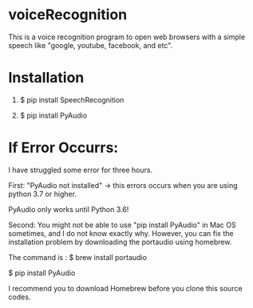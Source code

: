# voiceRecognition
This is a voice recognition program to open web browsers with a simple speech like "google, youtube, facebook, and etc".



# Installation
1. $ pip install SpeechRecognition

2. $ pip install PyAudio

# If Error Occurrs:
I have struggled some error for three hours. 

First: "PyAudio not installed" -> this errors occurs when you are using python 3.7 or higher. 

PyAudio only works until Python 3.6!

Second: You might not be able to use "pip install PyAudio" in Mac OS sometimes, and I do not know exactly why. 
However, you can fix the installation problem by downloading the portaudio using homebrew.

The command is :
$ brew install portaudio

$ pip install PyAudio

I recommend you to download Homebrew before you clone this source codes.


